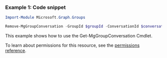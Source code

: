 ### Example 1: Code snippet

```powershellImport-Module Microsoft.Graph.Groups

Remove-MgGroupConversation -GroupId $groupId -ConversationId $conversationId
```
This example shows how to use the Get-MgGroupConversation Cmdlet.
To learn about permissions for this resource, see the [permissions reference](/graph/permissions-reference).

